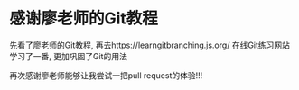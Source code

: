 # 感谢廖老师的Git教程

先看了廖老师的Git教程, 再去https://learngitbranching.js.org/ 在线Git练习网站学习了一番, 更加巩固了Git的用法

再次感谢廖老师能够让我尝试一把pull request的体验!!!

